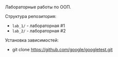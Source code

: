Лабораторные работы по ООП.

Структура репозитория:
* `lab_1/` - лабораторная #1
* `lab_2/` - лабораторная #2

Установка зависимостей:
* git clone https://github.com/google/googletest.git
